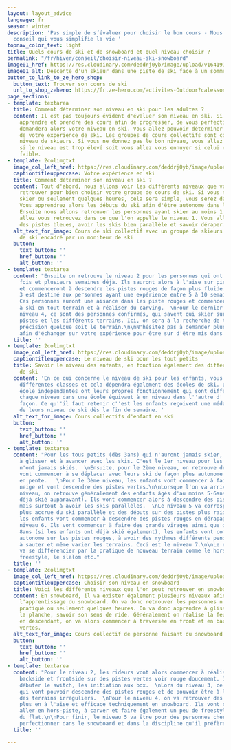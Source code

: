 ```yaml
---
layout: layout_advice
language: fr
season: winter
description: 'Pas simple de s’évaluer pour choisir le bon cours - Nous avons une fiche
  conseil qui vous simplifie la vie '
topnav_color_text: light
title: Quels cours de ski et de snowboard et quel niveau choisir ?
permalink: "/fr/hiver/conseil/choisir-niveau-ski-snowboard"
image01_href: https://res.cloudinary.com/deddrj0yb/image/upload/v1641910676/website/winter/daniel-frank-z971mh5y47c-unsplash_fwn0fu.jpg
image01_alt: Descente d'un skieur dans une piste de ski face à un sommet
button_to_link_to_ze_hero_shop:
  button_text: Trouver son cours de ski
  url_to_shop_zehero: https://fr.ze-hero.com/activites-Outdoor?calessonstype=all&catypegenderlistsummer=all&calessonsactivitytype=Ski&start-date=12%2F12%2F2021
page_sections:
- template: textarea
  title: Comment déterminer son niveau en ski pour les adultes ?
  content: Il est pas toujours évident d'évaluer son niveau en ski. Si vous désirez
    apprendre et prendre des cours afin de progresser, de vous perfectionner, on vous
    demandera alors votre niveau en ski. Vous allez pouvoir déterminer cela en fonction
    de votre expérience de ski. Les groupes de cours collectifs sont construit par
    niveau de skieurs. Si vous ne donnez pas le bon niveau, vous allez soit être difficulté
    si le niveau est trop élevé soit vous allez vous ennuyer si celui ci est trop
    faible.
- template: 2colimgtxt
  image_col_left_href: https://res.cloudinary.com/deddrj0yb/image/upload/v1641910676/website/winter/toa-heftiba-jonhlVow8Ac-unsplash_1_sjz3sg.jpg
  captiontitleuppercase: Votre expérience en ski
  title: Comment déterminer son niveau en ski ?
  content: Tout d'abord, nous allons voir les différents niveaux que vous pourrez
    retrouver pour bien choisir votre groupe de cours de ski. Si vous n'avez jamais
    skier ou seulement quelques heures, cela sera simple, vous serez dans les débutant.
    Vous apprendrez alors les débuts du ski afin d'être autonome dans les pistes vertes.
    Ensuite nous allons retrouver les personnes ayant skier au moins 1 semaine. Vous
    allez vous retrouvez dans ce que l'on appelle le niveau 1. Vous allez donc skier
    des pistes bleues, avoir les skis bien parallèle et savoir déraper.
  alt_text_for_image: Cours de ski collectif avec un groupe de skieurs sur une piste
    de ski encadré par un moniteur de ski
  button:
    text_button: ''
    href_button: ''
    alt_button: ''
- template: textarea
  content: "Ensuite on retrouve le niveau 2 pour les personnes qui ont skiés plusieurs
    fois et plusieurs semaines déjà. Ils sauront alors à l'aise sur pistes vertes
    et commenceront à descendre les pistes rouges de façon plus fluide.  \nLe niveau
    3 est destiné aux personnes ayant une expérience entre 5 à 10 semaines de ski.
    Ces personnes auront une aisance dans les piste rouges et commenceront à apprendre
    à ski en tout terrain et à réaliser du carving.  \nPour le dernier niveau, le
    niveau 4, ce sont des personnes confirmés, qui savent qui skier sur toutes les
    pistes et les différents terrains. Ici, on sera à la recherche de technique, de
    précision quelque soit le terrain.\n\nN'hésitez pas à demander plus d'information
    afin d'échanger sur votre expérience pour être sur d'être mis dans le bon groupe."
  title: ''
- template: 2colimgtxt
  image_col_left_href: https://res.cloudinary.com/deddrj0yb/image/upload/v1639492455/website/winter/maxwell-ingham-d3Lm40Dn9rA-unsplash_b6tuda.jpg
  captiontitleuppercase: Le niveau de ski pour les tout petits
  title: Savoir le niveau des enfants, en fonction également des différentes écoles
    de ski
  content: 'En ce qui concerne le niveau de ski pour les enfants, vous allez retrouver
    différentes classes et cela dépendra également des écoles de ski. L''ESF et les
    école indépendantes ont leurs propres fonctionnement qui sont différents. Mais
    chaque niveau dans une école équivaut à un niveau dans l''autre d''une certaine
    façon. Ce qu''il faut retenir c''est les enfants reçoivent une médaille en fonction
    de leurs niveau de ski dès la fin de semaine. '
  alt_text_for_image: Cours collectifs d'enfant en ski
  button:
    text_button: ''
    href_button: ''
    alt_button: ''
- template: textarea
  content: "Pour les tous petits (dès 3ans) qui n'auront jamais skier, ils vont apprendre
    à glisser et à avancer avec les skis. C'est le 1er niveau pour les enfants qui
    n'ont jamais skiés.  \nEnsuite, pour le 2ème niveau, on retrouve des enfants qui
    vont commencer à se déplacer avec leurs ski de façon plus autonome et à glisser
    en pente.   \nPour le 3ème niveau, les enfants vont commencer à faire du chasse
    neige et vont descendre des pistes vertes.\n\nLorsque l'on va arriver au 4ème
    niveau, on retrouve généralement des enfants âgés d'au moins 5-6ans (s'ils ont
    déjà skié auparavant). Ils vont commencer alors à descendre des pistes bleus,
    mais surtout à avoir les skis parallèles.  \nLe niveau 5 va correspondre à aisance
    plus accrue du ski parallèle et des débuts sur des pistes plus raide.  \nEnsuite,
    les enfants vont commencer à descendre des pistes rouges en dérapages lors du
    niveau 6. Ils vont commencer à faire des grands virages ainsi que des petits virages.\n\nDès
    8ans (si les enfants ont déjà skié également), les enfants vont commencer à être
    autonome sur les pistes rouges, à avoir des rythmes différents pendant leurs glisses,
    à sauter et même varier les terrains. Ceci est le niveau 7.\n\nLe niveau 8 à plus
    va se différencier par la pratique de nouveau terrain comme le hors-piste, le
    freestyle, le slalom etc."
  title: ''
- template: 2colimgtxt
  image_col_left_href: https://res.cloudinary.com/deddrj0yb/image/upload/v1641825160/website/winter/cristina-munteanu-qOFS-GJme60-unsplash_lzh1qe.jpg
  captiontitleuppercase: Choisir son niveau en snowboard
  title: Voici les différents niveaux que l'on peut retrouver en snowboard
  content: En snowboard, il va exister également plusieurs niveaux afin de scinder
    l'apprentissage du snowboard. On va donc retrouver les personnes n'ayant jamais
    pratiqué ou seulement quelques heures. On va donc apprendre à glisser droit sur
    la planche, savoir son sens de ride. Généralement on réalise la feuille morte
    en descendant, on va alors commencer à traversée en front et en back les pistes
    vertes.
  alt_text_for_image: Cours collectif de personne faisant du snowboard
  button:
    text_button: ''
    href_button: ''
    alt_button: ''
- template: textarea
  content: "Pour le niveau 2, les rideurs vont alors commencer à réaliser les virages
    backside et frontside sur des pistes vertes voir rouge doucement. Ils vont également
    débuter le switch, les initiation aux box.  \nLors du niveau 3, ce sont des personnes
    qui vont pouvoir descendre des pistes rouges et de pouvoir être à l'aise dans
    des terrains irréguliers.  \nPour le niveau 4, on va retrouver des personnes de
    plus en à l'aise et efficace techniquement en snowboard. Ils vont commencer à
    aller en hors-piste, à carver et faire également un peu de freestyle ainsi que
    du flat.\n\nPour finir, le niveau 5 va être pour des personnes cherchant à se
    perfectionner dans le snowboard et dans la discipline qu'il préfère faire."
  title: ''

---
```

